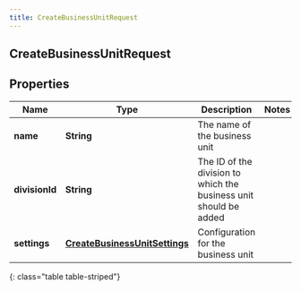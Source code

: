 ```yaml
---
title: CreateBusinessUnitRequest
---
```

## CreateBusinessUnitRequest

## Properties

|Name | Type | Description | Notes|
|------------ | ------------- | ------------- | -------------|
| **name** | **String** | The name of the business unit | |
| **divisionId** | **String** | The ID of the division to which the business unit should be added | |
| **settings** | [**CreateBusinessUnitSettings**](CreateBusinessUnitSettings.html) | Configuration for the business unit | |
{: class="table table-striped"}



